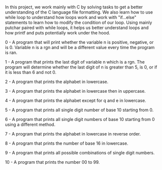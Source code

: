 In this project, we work mainly with C by solving tasks to get a better understanding of the C language file formatting. We also learn how to use while loop to understand how loops work and work with "if...else" statements to learn how to modify the condition of our loop. Using mainly putchar paired with while loops, it helps us better understand loops and how printf and puts potentially work under the hood.

0 - A program that will print whether the variable n is positive, negative, or is 0. Variable n is a rgn and will be a different value every time the program is ran.

1 - A program that prints the last digit of variable n which is a rgn. The program will determine whether the last digit of n is greater than 5, is 0, or if it is less than 6 and not 0.

2 - A program that prints the alphabet in lowercase.

3 - A program that prints the alphabet in lowercase then in uppercase.

4 - A program that prints the alphabet except for q and e in lowercase.

5 - A program that prints all single digit number of base 10 starting from 0.

6 - A program that prints all single digit numbers of base 10 starting from 0 using a different method.

7 - A program that prints the alphabet in lowercase in reverse order.

8 - A program that prints the number of base 16 in lowercase.

9 - A program that prints all possible combinations of single digit numbers.

10 - A program that prints the number 00 to 99.
